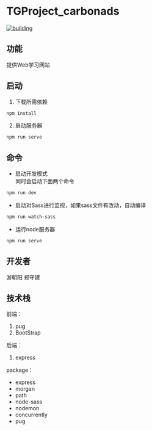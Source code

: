 # TGProject_carbonads
[![building](https://img.shields.io/travis/rust-lang/rust.svg?style=flat-square)](building)

## 功能
提供Web学习网站

## 启动
1. 下载所需依赖  
```bash
npm install
```
2. 启动服务器
```bash
npm run serve
```

## 命令
- 启动开发模式  
同时会启动下面两个命令
```bash
npm run dev
```
- 启动对Sass进行监视，如果sass文件有改动，自动编译
```bash
npm run watch-sass
```
- 运行node服务器
```bash
npm run serve
```

## 开发者
游朝阳
郑守建


## 技术栈
前端：
1. pug
2. BootStrap

后端：
1. express

package：
- express
- morgan
- path
- node-sass
- nodemon
- concurrently
- pug
